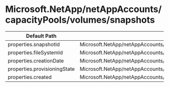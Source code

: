 # Microsoft.NetApp/netAppAccounts/capacityPools/volumes/snapshots

| Default Path | Alias |
|---|---|
| properties.snapshotId | Microsoft.NetApp/netAppAccounts/capacityPools/volumes/snapshots/snapshotId |
| properties.fileSystemId | Microsoft.NetApp/netAppAccounts/capacityPools/volumes/snapshots/fileSystemId |
| properties.creationDate | Microsoft.NetApp/netAppAccounts/capacityPools/volumes/snapshots/creationDate |
| properties.provisioningState | Microsoft.NetApp/netAppAccounts/capacityPools/volumes/snapshots/provisioningState |
| properties.created | Microsoft.NetApp/netAppAccounts/capacityPools/volumes/snapshots/created |

